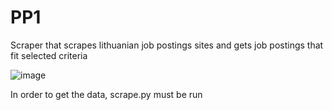 # PP1

Scraper that scrapes lithuanian job postings sites and gets job postings that fit selected criteria

![image](https://user-images.githubusercontent.com/51691743/174130453-3e10f618-52ef-4372-bea2-36037af71e46.png)

In order to get the data, scrape.py must be run
